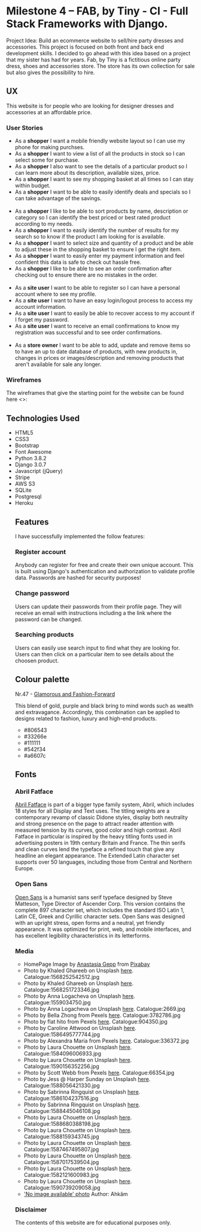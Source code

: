 <h1>Milestone 4 – FAB, by Tiny - CI - Full Stack Frameworks with Django.</h1>
Project Idea: Build an ecommerce website to sell/hire party dresses and accessories.
This project is focused on both front and back end development skills.
I decided to go ahead with this idea based on a project that my sister has had for years.  
Fab, by Tiny is a fictitious online party dress, shoes and accessories store. 
The store has its own collection for sale but also gives the possibility to hire.
<h2>UX</h2>
This website is for people who are looking for designer dresses and accessories at an affordable price.
<h3>User Stories</h3>
<ul>
<li>As a <strong>shopper</strong> I want a mobile friendly website layout so I can use my phone for making purchses.</li>
<li>As a <strong>shopper</strong> I want to view a list of all the products in stock so I can select some for purchase.</li>
<li>As a <strong>shopper</strong> I also want to see the details of a particular product so I can learn more about its description, available sizes, price.</li>
<li>As a <strong>shopper</strong> I want to see my shopping basket at all times so I can stay within budget.</li>
<li>As a <strong>shopper</strong> I want to be able to easily identify deals and specials so I can take advantage of the savings.</li>
<br>
<li>As a <strong>shopper</strong> I like to be able to sort products by name, description or category so I can identify the best priced or best rated product according to my needs.</li>
<li>As a <strong>shopper</strong> I want to easily identify the number of results for my search so to know if the product I am looking for is available.</li>
<li>As a <strong>shopper</strong> I want to select size and quantity of a product and be able to adjust these in the shopping basket to ensure I get the right item.</li>
<li>As a <strong>shopper</strong> I want to easily enter my payment information and feel confident this data is safe to check out hassle free.</li>
<li>As a <strong>shopper</strong> I like to be able to see an order confirmation after checking out to ensure there are no mistakes in the order.</li>
<br>
<li>As a <strong>site user</strong> I want to be able to register so I can have a personal account where to see my profile.</li>
<li>As a <strong>site user</strong> I want to have an easy login/logout process to access my account information.</li>
<li>As a <strong>site user</strong> I want to easily be able to recover access to my account if I forget my password.</li>
<li>As a <strong>site user</strong> I want to receive an email confirmations to know my registration was successful and to see order confirmations.</li>
<br>
<li>As a <strong>store owner</strong> I want to be able to add, update and remove items so to have an up to date database of products, with new products in, changes in prices or images/description and removing products that aren't available for sale any longer.</li>
</ul>
<h3>Wireframes</h3>
The wireframes that give the starting point for the website can be found here <>:
<h2>Technologies Used</h2>
<ul>
<li>HTML5</li>
<li>CSS3</li>
<li>Bootstrap</li>
<li>Font Awesome</li>
<li>Python 3.8.2</li>
<li>Django 3.0.7</li>
<li>Javascript (jQuery)</li>
<li>Stripe</li>
<li>AWS S3</li>
<li>SQLite</li>
<li>Postgresql</li>
<li>Heroku</li>
<h2>Features</h2>
I have successfully implemented the follow features:
<h3>Register account</h3>
Anybody can register for free and create their own unique account. This is built using Django's authentication and authorization to validate profile data. Passwords are hashed for security purposes!
<h3>Change password</h3>
Users can update their passwords from their profile page. They will receive an email with instructions including a the link where the password can be changed.
<h3>Searching products</h3>
Users can easily use search input to find what they are looking for.
Users can then click on a particular item to see details about the choosen product.

<h2>Colour palette</h2>
Nr.47 - <a href="https://visme.co/blog/website-color-schemes/" target="_blank">Glamorous and Fashion-Forward</a>
<p>This blend of gold, purple and black bring to mind words such as wealth and extravagance. 
Accordingly, this combination can be applied to designs related to fashion, luxury and high-end products.</p>
<ul>
<li>#806543</li>
<li>#33266e</li>
<li>#111111</li>
<li>#542f34</li>
<li>#a6607c</li>
</ul>
<h2>Fonts</h2>
<h3>Abril Fatface</h3>
<a href="https://fonts.google.com/specimen/Abril+Fatface?query=abril+#standard-styles" target="_blank">Abril Fatface</a> is part of a bigger type family system, Abril, which includes 18 styles for all Display and Text uses. 
The titling weights are a contemporary revamp of classic Didone styles, display both neutrality and strong presence on the page to attract reader attention with measured tension by its curves, good color and high contrast.
Abril Fatface in particular is inspired by the heavy titling fonts used in advertising posters in 19th century Britain and France. 
The thin serifs and clean curves lend the typeface a refined touch that give any headline an elegant appearance. 
The Extended Latin character set supports over 50 languages, including those from Central and Northern Europe.
<h3>Open Sans</h3>
<a href="https://fonts.google.com/specimen/Open+Sans?query=open+sans#standard-styles" target="_blank">Open Sans</a> is a humanist sans serif typeface designed by Steve Matteson, Type Director of Ascender Corp. 
This version contains the complete 897 character set, which includes the standard ISO Latin 1, Latin CE, Greek and Cyrillic character sets. 
Open Sans was designed with an upright stress, open forms and a neutral, yet friendly appearance. 
It was optimized for print, web, and mobile interfaces, and has excellent legibility characteristics in its letterforms.
<h3>Media</h3>
<ul>
<li>HomePage Image by <a href="https://pixabay.com/users/nastya_gepp-3773230/?utm_source=link-attribution&amp;utm_medium=referral&amp;utm_campaign=image&amp;utm_content=3075752" target="_blank">Anastasia Gepp</a> from <a href="https://pixabay.com/?utm_source=link-attribution&amp;utm_medium=referral&amp;utm_campaign=image&amp;utm_content=3075752" target="_blank">Pixabay</a></li>
<li>Photo by Khaled Ghareeb on Unsplash <a href="https://unsplash.com/photos/-NyPn9up_7o" target="_blank">here</a>. Catalogue:1568252542512.jpg</li>
<li>Photo by Khaled Ghareeb on Unsplash <a href="https://unsplash.com/photos/OjMiS43gEPo" target="_blank">here</a>. Catalogue:1568251723346.jpg</li>
<li>Photo by Anna Logacheva on Unsplash <a href="https://unsplash.com/photos/d00FZ5Yfhxc" target="_blank">here</a>. Catalogue:1559034750.jpg</li>
<li>Photo by Anna Logacheva on Unsplash <a href="https://www.pexels.com/photo/high-heels-shoes-luxury-rich-2669/" target="_blank">here</a>. Catalogue:2669.jpg</li>
<li>Photo by Bella Zhong from Pexels <a href="https://www.pexels.com/photo/green-and-brown-peep-toe-heeled-sandals-3782786/" target="_blank">here</a>. Catalogue:3782786.jpg</li>
<li>Photo by flat hito from Pexels <a href="https://www.pexels.com/photo/white-and-blue-floral-flap-sling-bag-hanging-on-white-steel-rack-904350/" target="_blank">here</a>. Catalogue:904350.jpg</li>
<li>Photo by Caroline Attwood on Unsplash <a href="https://unsplash.com/photos/E1rH__X9SA0" target="_blank">here</a>. Catalogue:1586495777744.jpg</li>
<li>Photo by Alexandra Maria from Pexels <a href="https://www.pexels.com/photo/close-up-of-shoes-and-bag-336372/" target="_blank">here</a>. Catalogue:336372.jpg</li>
<li>Photo by Laura Chouette on Unsplash <a href="https://images.unsplash.com/photo-1584096006933-8ab08c9aa725?ixlib=rb-1.2.1&ixid=eyJhcHBfaWQiOjEyMDd9&auto=format&fit=crop&w=760&q=80" target="_blank">here</a>. Catalogue:1584096006933.jpg</li>
<li>Photo by Laura Chouette on Unsplash <a href="https://images.unsplash.com/photo-1590156352256-39e4c6eba54e?ixlib=rb-1.2.1&ixid=eyJhcHBfaWQiOjEyMDd9&auto=format&fit=crop&w=667&q=80" target="_blank">here</a>. Catalogue:1590156352256.jpg</li>
<li>Photo by Scott Webb from Pexels <a href="https://images.pexels.com/photos/66354/pexels-photo-66354.jpeg?auto=compress&cs=tinysrgb&dpr=2&h=650&w=940" target="_blank">here</a>. Catalogue:66354.jpg</li>
<li>Photo by Jess @ Harper Sunday on Unsplash <a href="https://images.unsplash.com/photo-1588056421330-045073ab19b7?ixlib=rb-1.2.1&ixid=eyJhcHBfaWQiOjEyMDd9&auto=format&fit=crop&w=750&q=80" target="_blank">here</a>. Catalogue:1588056421330.jpg</li>
<li>Photo by Sabrinna Ringquist on Unsplash <a href="https://images.unsplash.com/photo-1586104237516-5b7075e00d45?ixlib=rb-1.2.1&ixid=eyJhcHBfaWQiOjEyMDd9&auto=format&fit=crop&w=750&q=80" target="_blank">here</a>. Catalogue:1586104237516.jpg</li>
<li>Photo by Sabrinna Ringquist on Unsplash <a href="https://images.unsplash.com/photo-1588445046108-14dced0c98fb?ixlib=rb-1.2.1&ixid=eyJhcHBfaWQiOjEyMDd9&auto=format&fit=crop&w=751&q=80" target="_blank">here</a>. Catalogue:1588445046108.jpg</li>
<li>Photo by Laura Chouette on Unsplash <a href="https://images.unsplash.com/photo-1588680388198-857d55222183?ixlib=rb-1.2.1&ixid=eyJhcHBfaWQiOjEyMDd9&auto=format&fit=crop&w=667&q=80" target="_blank">here</a>. Catalogue:1588680388198.jpg</li>
<li>Photo by Laura Chouette on Unsplash <a href="https://images.unsplash.com/photo-1588159343745-445ae0b16383?ixlib=rb-1.2.1&ixid=eyJhcHBfaWQiOjEyMDd9&auto=format&fit=crop&w=889&q=80" target="_blank">here</a>. Catalogue:1588159343745.jpg</li>
<li>Photo by Laura Chouette on Unsplash <a href="https://images.unsplash.com/photo-1587467495807-da8e70e35344?ixlib=rb-1.2.1&ixid=eyJhcHBfaWQiOjEyMDd9&auto=format&fit=crop&w=667&q=80" target="_blank">here</a>. Catalogue:1587467495807.jpg</li>
<li>Photo by Laura Chouette on Unsplash <a href="https://images.unsplash.com/photo-1587017539504-67cfbddac569?ixlib=rb-1.2.1&ixid=eyJhcHBfaWQiOjEyMDd9&auto=format&fit=crop&w=375&q=80" target="_blank">here</a>. Catalogue:1587017539504.jpg</li>
<li>Photo by Laura Chouette on Unsplash <a href="https://images.unsplash.com/photo-1582121600983-d7ce72daf0a8?ixlib=rb-1.2.1&ixid=eyJhcHBfaWQiOjEyMDd9&auto=format&fit=crop&w=375&q=80" target="_blank">here</a>. Catalogue:1582121600983.jpg</li>
<li>Photo by Laura Chouette on Unsplash <a href="https://images.unsplash.com/photo-1590739209058-1a3661361a6e?ixlib=rb-1.2.1&ixid=eyJhcHBfaWQiOjEyMDd9&auto=format&fit=crop&w=692&q=80" target="_blank">here</a>. Catalogue:1590739209058.jpg</li>


<li><a href="https://www.freeiconspng.com/img/23489" target="_blank">'No image available' photo</a> Author: Ahkâm</li>
</ul>
<h3>Disclaimer</h3>
The contents of this website are for educational purposes only.

